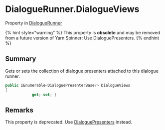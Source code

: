 # DialogueRunner.DialogueViews

Property in [DialogueRunner](/docs/api/csharp/yarn.unity.dialoguerunner.md)

{% hint style="warning" %}
This property is <b>obsolete</b> and may be removed from a future version of Yarn Spinner: Use DialoguePresenters.
{% endhint %}

## Summary


Gets or sets the collection of dialogue presenters attached to this
dialogue runner.


```csharp
public IEnumerable<DialoguePresenterBase?> DialogueViews
{
            get; set; }
```

## Remarks

This property is deprecated. Use  [DialoguePresenters](yarn.unity.dialoguerunner.dialoguepresenters.md)  instead.

